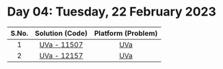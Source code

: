 # Day 04: Tuesday, 22 February 2023

| S.No. |                      Solution (Code)                      |                    Platform (Problem)                    |
| :---: | :-------------------------------------------------------: | :------------------------------------------------------: |
|   1   | [UVa - 11507](/Day%2004%20-%20220223/UVa%20-%2011507.cpp) | [UVa](http://uva.onlinejudge.org/external/115/11507.pdf) |
|   2   | [UVa - 12157](/Day%2004%20-%20220223/UVa%20-%2012157.cpp) | [UVa](http://uva.onlinejudge.org/external/121/12157.pdf) |
